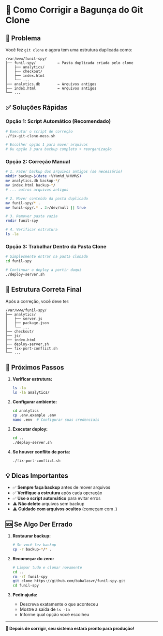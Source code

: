 # 🔧 Como Corrigir a Bagunça do Git Clone

## 🚨 Problema
Você fez `git clone` e agora tem uma estrutura duplicada como:
```
/var/www/funil-spy/
├── funil-spy/          ← Pasta duplicada criada pelo clone
│   ├── analytics/
│   ├── checkout/
│   ├── index.html
│   └── ...
├── analytics.db        ← Arquivos antigos
├── index.html          ← Arquivos antigos
└── ...
```

## ✅ Soluções Rápidas

### Opção 1: Script Automático (Recomendado)
```bash
# Executar o script de correção
./fix-git-clone-mess.sh

# Escolher opção 1 para mover arquivos
# Ou opção 3 para backup completo + reorganização
```

### Opção 2: Correção Manual
```bash
# 1. Fazer backup dos arquivos antigos (se necessário)
mkdir backup-$(date +%Y%m%d_%H%M%S)
mv analytics.db backup-*/
mv index.html backup-*/
# ... outros arquivos antigos

# 2. Mover conteúdo da pasta duplicada
mv funil-spy/* .
mv funil-spy/.* . 2>/dev/null || true

# 3. Remover pasta vazia
rmdir funil-spy

# 4. Verificar estrutura
ls -la
```

### Opção 3: Trabalhar Dentro da Pasta Clone
```bash
# Simplesmente entrar na pasta clonada
cd funil-spy

# Continuar o deploy a partir daqui
./deploy-server.sh
```

## 🎯 Estrutura Correta Final
Após a correção, você deve ter:
```
/var/www/funil-spy/
├── analytics/
│   ├── server.js
│   ├── package.json
│   └── ...
├── checkout/
├── js/
├── index.html
├── deploy-server.sh
├── fix-port-conflict.sh
└── ...
```

## 🚀 Próximos Passos

1. **Verificar estrutura:**
   ```bash
   ls -la
   ls -la analytics/
   ```

2. **Configurar ambiente:**
   ```bash
   cd analytics
   cp .env.example .env
   nano .env  # Configurar suas credenciais
   ```

3. **Executar deploy:**
   ```bash
   cd ..
   ./deploy-server.sh
   ```

4. **Se houver conflito de porta:**
   ```bash
   ./fix-port-conflict.sh
   ```

## 💡 Dicas Importantes

- ✅ **Sempre faça backup** antes de mover arquivos
- ✅ **Verifique a estrutura** após cada operação
- ✅ **Use o script automático** para evitar erros
- ⚠️ **Não delete** arquivos sem backup
- ⚠️ **Cuidado com arquivos ocultos** (começam com .)

## 🆘 Se Algo Der Errado

1. **Restaurar backup:**
   ```bash
   # Se você fez backup
   cp -r backup-*/* .
   ```

2. **Recomeçar do zero:**
   ```bash
   # Limpar tudo e clonar novamente
   cd ..
   rm -rf funil-spy
   git clone https://github.com/babalasvr/funil-spy.git
   cd funil-spy
   ```

3. **Pedir ajuda:**
   - Descreva exatamente o que aconteceu
   - Mostre a saída de `ls -la`
   - Informe qual opção você escolheu

---

**🎉 Depois de corrigir, seu sistema estará pronto para produção!**